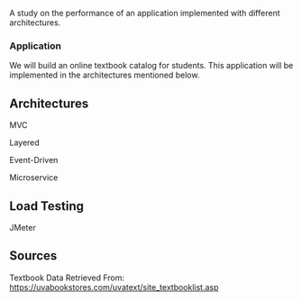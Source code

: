 A study on the performance of an application implemented with different architectures.

### Application
We will build an online textbook catalog for students. This application will be implemented in the architectures mentioned below. 

## Architectures
MVC

Layered

Event-Driven

Microservice

## Load Testing
JMeter

## Sources

Textbook Data Retrieved From: https://uvabookstores.com/uvatext/site_textbooklist.asp
